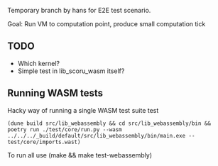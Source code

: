 
Temporary branch by hans for E2E test scenario.

Goal: Run VM to computation point, produce small computation tick



## TODO
- Which kernel?
- Simple test in lib_scoru_wasm itself?

## Running WASM tests

Hacky way of running a single WASM test suite test

    (dune build src/lib_webassembly && cd src/lib_webassembly/bin && poetry run ./test/core/run.py --wasm ../../../_build/default/src/lib_webassembly/bin/main.exe -- test/core/imports.wast)

To run all use
    (make && make test-webassembly)
